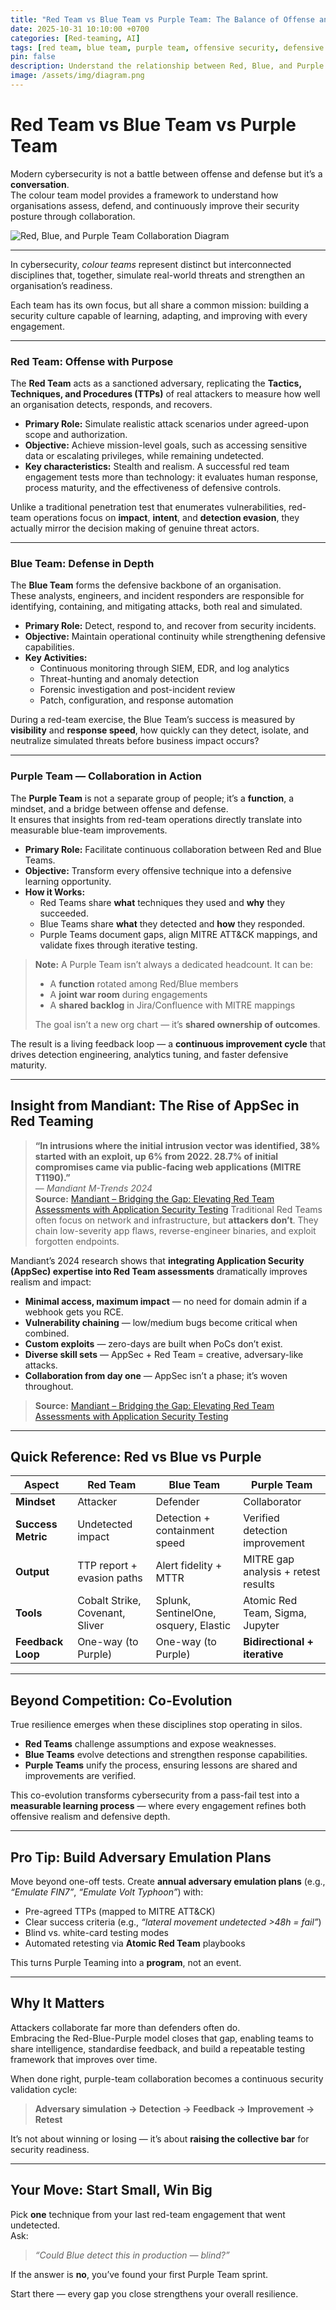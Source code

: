 ```yaml
---
title: "Red Team vs Blue Team vs Purple Team: The Balance of Offense and Defense"
date: 2025-10-31 10:10:00 +0700
categories: [Red-teaming, AI]
tags: [red team, blue team, purple team, offensive security, defensive security, collaboration, cyber resilience]
pin: false
description: Understand the relationship between Red, Blue, and Purple Teams in cybersecurity, how offense and defense work together to strengthen an organisation’s detection, response, and resilience.
image: /assets/img/diagram.png
---
```


# Red Team vs Blue Team vs Purple Team

Modern cybersecurity is not a battle between offense and defense but it’s a **conversation**.  
The colour team model provides a framework to understand how organisations assess, defend, and continuously improve their security posture through collaboration.

![Red, Blue, and Purple Team Collaboration Diagram](/assets/img/diagram.png)

---

In cybersecurity, *colour teams* represent distinct but interconnected disciplines that, together, simulate real-world threats and strengthen an organisation’s readiness.  

Each team has its own focus, but all share a common mission: building a security culture capable of learning, adapting, and improving with every engagement.

---

### Red Team: Offense with Purpose

The **Red Team** acts as a sanctioned adversary, replicating the **Tactics, Techniques, and Procedures (TTPs)** of real attackers to measure how well an organisation detects, responds, and recovers.

* **Primary Role:** Simulate realistic attack scenarios under agreed-upon scope and authorization.  
* **Objective:** Achieve mission-level goals, such as accessing sensitive data or escalating privileges, while remaining undetected.  
* **Key characteristics:** Stealth and realism. A successful red team engagement tests more than technology: it evaluates human response, process maturity, and the effectiveness of defensive controls.

Unlike a traditional penetration test that enumerates vulnerabilities, red-team operations focus on **impact**, **intent**, and **detection evasion**, they actually mirror the decision making of genuine threat actors.

---

### Blue Team: Defense in Depth

The **Blue Team** forms the defensive backbone of an organisation.  
These analysts, engineers, and incident responders are responsible for identifying, containing, and mitigating attacks, both real and simulated.

* **Primary Role:** Detect, respond to, and recover from security incidents.  
* **Objective:** Maintain operational continuity while strengthening defensive capabilities.  
* **Key Activities:**  
  - Continuous monitoring through SIEM, EDR, and log analytics  
  - Threat-hunting and anomaly detection  
  - Forensic investigation and post-incident review  
  - Patch, configuration, and response automation  

During a red-team exercise, the Blue Team’s success is measured by **visibility** and **response speed**, how quickly can they detect, isolate, and neutralize simulated threats before business impact occurs?

---

### Purple Team — Collaboration in Action

The **Purple Team** is not a separate group of people; it’s a **function**, a mindset, and a bridge between offense and defense.  
It ensures that insights from red-team operations directly translate into measurable blue-team improvements.

* **Primary Role:** Facilitate continuous collaboration between Red and Blue Teams.  
* **Objective:** Transform every offensive technique into a defensive learning opportunity.  
* **How it Works:**  
  - Red Teams share **what** techniques they used and **why** they succeeded.  
  - Blue Teams share **what** they detected and **how** they responded.  
  - Purple Teams document gaps, align MITRE ATT&CK mappings, and validate fixes through iterative testing.  

> **Note:** A Purple Team isn’t always a dedicated headcount. It can be:
> - A **function** rotated among Red/Blue members
> - A **joint war room** during engagements
> - A **shared backlog** in Jira/Confluence with MITRE mappings
>
> The goal isn’t a new org chart — it’s **shared ownership of outcomes**.

The result is a living feedback loop — a **continuous improvement cycle** that drives detection engineering, analytics tuning, and faster defensive maturity.

---

## Insight from Mandiant: The Rise of AppSec in Red Teaming

> **“In intrusions where the initial intrusion vector was identified, 38% started with an exploit, up 6% from 2022. 28.7% of initial compromises came via public-facing web applications (MITRE T1190).”**  
> — *Mandiant M-Trends 2024*  
> **Source:** <a href="https://cloud.google.com/blog/topics/threat-intelligence/red-team-application-security-testing" target="_blank" rel="noopener noreferrer">Mandiant – Bridging the Gap: Elevating Red Team Assessments with Application Security Testing</a>
Traditional Red Teams often focus on network and infrastructure, but **attackers don’t**. They chain low-severity app flaws, reverse-engineer binaries, and exploit forgotten endpoints.  

Mandiant’s 2024 research shows that **integrating Application Security (AppSec) expertise into Red Team assessments** dramatically improves realism and impact:

- **Minimal access, maximum impact** — no need for domain admin if a webhook gets you RCE.  
- **Vulnerability chaining** — low/medium bugs become critical when combined.  
- **Custom exploits** — zero-days are built when PoCs don’t exist.  
- **Diverse skill sets** — AppSec + Red Team = creative, adversary-like attacks.  
- **Collaboration from day one** — AppSec isn’t a phase; it’s woven throughout.

> **Source:** [Mandiant – Bridging the Gap: Elevating Red Team Assessments with Application Security Testing](https://cloud.google.com/blog/topics/threat-intelligence/red-team-application-security-testing)

---

## Quick Reference: Red vs Blue vs Purple

| **Aspect**           | **Red Team**                          | **Blue Team**                           | **Purple Team**                           |
|----------------------|---------------------------------------|------------------------------------------|-------------------------------------------|
| **Mindset**          | Attacker                              | Defender                                 | Collaborator                              |
| **Success Metric**   | Undetected impact                     | Detection + containment speed            | Verified detection improvement            |
| **Output**           | TTP report + evasion paths            | Alert fidelity + MTTR                    | MITRE gap analysis + retest results       |
| **Tools**            | Cobalt Strike, Covenant, Sliver       | Splunk, SentinelOne, osquery, Elastic    | Atomic Red Team, Sigma, Jupyter           |
| **Feedback Loop**    | One-way (to Purple)                   | One-way (to Purple)                      | **Bidirectional + iterative**             |

---

## Beyond Competition: Co-Evolution

True resilience emerges when these disciplines stop operating in silos.  

- **Red Teams** challenge assumptions and expose weaknesses.  
- **Blue Teams** evolve detections and strengthen response capabilities.  
- **Purple Teams** unify the process, ensuring lessons are shared and improvements are verified.

This co-evolution transforms cybersecurity from a pass-fail test into a **measurable learning process** — where every engagement refines both offensive realism and defensive depth.

---

## Pro Tip: Build Adversary Emulation Plans

Move beyond one-off tests. Create **annual adversary emulation plans** (e.g., *“Emulate FIN7”*, *“Emulate Volt Typhoon”*) with:

- Pre-agreed TTPs (mapped to MITRE ATT&CK)  
- Clear success criteria (e.g., *“lateral movement undetected >48h = fail”*)  
- Blind vs. white-card testing modes  
- Automated retesting via **Atomic Red Team** playbooks

This turns Purple Teaming into a **program**, not an event.

---

## Why It Matters

Attackers collaborate far more than defenders often do.  
Embracing the Red-Blue-Purple model closes that gap, enabling teams to share intelligence, standardise feedback, and build a repeatable testing framework that improves over time.

When done right, purple-team collaboration becomes a continuous security validation cycle:

> **Adversary simulation → Detection → Feedback → Improvement → Retest**

It’s not about winning or losing — it’s about **raising the collective bar** for security readiness.

---

## Your Move: Start Small, Win Big

Pick **one** technique from your last red-team engagement that went undetected.  
Ask:  
> *“Could Blue detect this in production — blind?”*

If the answer is **no**, you’ve found your first Purple Team sprint.

Start there — every gap you close strengthens your overall resilience.
